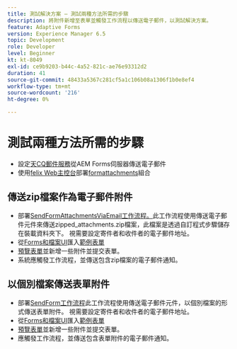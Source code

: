 ```yaml
---
title: 測試解決方案 — 測試兩種方法所需的步驟
description: 將附件新增至表單並觸發工作流程以傳送電子郵件，以測試解決方案。
feature: Adaptive Forms
version: Experience Manager 6.5
topic: Development
role: Developer
level: Beginner
kt: kt-8049
exl-id: ce9b9203-b44c-4a52-821c-ae76e93312d2
duration: 41
source-git-commit: 48433a5367c281cf5a1c106b08a1306f1b0e8ef4
workflow-type: tm+mt
source-wordcount: '216'
ht-degree: 0%

---
```


# 測試兩種方法所需的步驟

* 設定[天CQ郵件服務](https://experienceleague.adobe.com/docs/experience-manager-65/administering/operations/notification.html?lang=zh-Hant#configuring-the-mail-service)從AEM Forms伺服器傳送電子郵件
* 使用[felix Web主控台](http://localhost:4502/system/console/bundles)部署[formattachments](assets/formattachments.formattachments.core-1.0-SNAPSHOT.jar)組合

## 傳送zip檔案作為電子郵件附件



* 部署[SendFormAttachmentsViaEmail工作流程。](assets/zipped-form-attachments-model.zip)此工作流程使用傳送電子郵件元件來傳送zipped_attachments.zip檔案，此檔案是透過自訂程式步驟儲存在裝載資料夾下。 視需要設定寄件者和收件者的電子郵件地址。
* 從[Forms和檔案UI](http://localhost:4502/aem/forms.html/content/dam/formsanddocuments)匯入[範例表單](assets/zip-form-attachments-form.zip)
* [預覽表單](http://localhost:4502/content/dam/formsanddocuments/zippformattachments/jcr:content?wcmmode=disabled)並新增一些附件並提交表單。
* 系統應觸發工作流程，並傳送包含zip檔案的電子郵件通知。

## 以個別檔案傳送表單附件

* 部署[SendForm工作流程](assets/send-form-attachments-model.zip)此工作流程使用傳送電子郵件元件，以個別檔案的形式傳送表單附件。 視需要設定寄件者和收件者的電子郵件地址。
* 從[Forms和檔案UI](http://localhost:4502/aem/forms.html/content/dam/formsanddocuments)匯入[範例表單](assets/send-list-attachments-form.zip)
* [預覽表單](http://localhost:4502/content/dam/formsanddocuments/sendlistofattachments/jcr:content?wcmmode=disabled)並新增一些附件並提交表單。
* 應觸發工作流程，並傳送包含表單附件的電子郵件通知。

